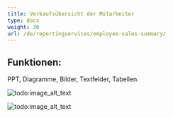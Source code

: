 ```yaml
---
title: Verkaufsübersicht der Mitarbeiter
type: docs
weight: 30
url: /de/reportingservices/employee-sales-summary/
---
```


## **Funktionen:**
PPT, Diagramme, Bilder, Textfelder, Tabellen.

![todo:image_alt_text](employee-sales-summary_1.png)

![todo:image_alt_text](employee-sales-summary_2.png)